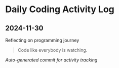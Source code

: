 # Daily Coding Activity Log

## 2024-11-30

Reflecting on programming journey

> Code like everybody is watching.

*Auto-generated commit for activity tracking*
